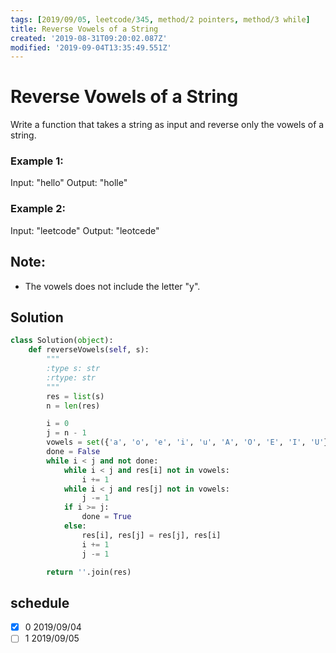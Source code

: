 ```yaml
---
tags: [2019/09/05, leetcode/345, method/2 pointers, method/3 while]
title: Reverse Vowels of a String
created: '2019-08-31T09:20:02.087Z'
modified: '2019-09-04T13:35:49.551Z'
---
```


# Reverse Vowels of a String

Write a function that takes a string as input and reverse only the vowels of a string.

### Example 1:

Input: "hello"
Output: "holle"

### Example 2:

Input: "leetcode"
Output: "leotcede"

## Note:

* The vowels does not include the letter "y".

## Solution

```python
class Solution(object):
    def reverseVowels(self, s):
        """
        :type s: str
        :rtype: str
        """
        res = list(s)
        n = len(res)

        i = 0
        j = n - 1
        vowels = set({'a', 'o', 'e', 'i', 'u', 'A', 'O', 'E', 'I', 'U'})
        done = False
        while i < j and not done:
            while i < j and res[i] not in vowels:
                i += 1
            while i < j and res[j] not in vowels:
                j -= 1
            if i >= j:
                done = True
            else:
                res[i], res[j] = res[j], res[i]
                i += 1
                j -= 1

        return ''.join(res)
```

## schedule

* [x] 0 2019/09/04
* [ ] 1 2019/09/05
